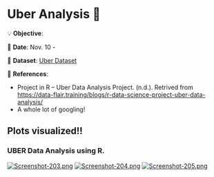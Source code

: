 # Uber Analysis 🚕

💡
**Objective**:

📅
**Date**: Nov. 10 -

🔢
**Dataset**: [Uber Dataset](https://github.com/e-paj/Machine-Learning-Projects-in-R/tree/main/CASE%201:%20Uber%20Analysis/DATA)

📜
**References**:
- Project in R – Uber Data Analysis Project. (n.d.). Retrived from https://data-flair.training/blogs/r-data-science-project-uber-data-analysis/
- A whole lot of googling!

## Plots visualized!!

### UBER Data Analysis using R.

[![Screenshot-203.png](https://i.postimg.cc/ydPjbSw0/Screenshot-203.png)](https://postimg.cc/1n8Dg4Rz)
[![Screenshot-204.png](https://i.postimg.cc/kGYcnPM4/Screenshot-204.png)](https://postimg.cc/zHWWjMgZ)
[![Screenshot-205.png](https://i.postimg.cc/htdrqYkD/Screenshot-205.png)](https://postimg.cc/4YXt6W4q)
